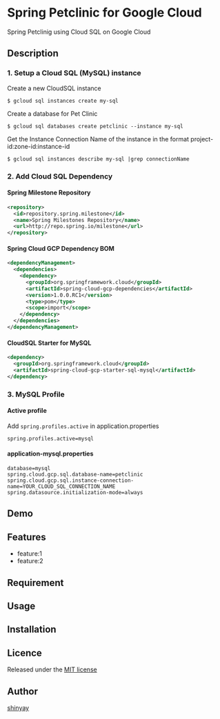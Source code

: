# Spring Petclinic for Google Cloud

Spring Petclinig using Cloud SQL on Google Cloud

## Description
### 1. Setup a Cloud SQL (MySQL) instance

Create a new CloudSQL instance

```shell script
$ gcloud sql instances create my-sql
```

Create a database for Pet Clinic
```shell script
$ gcloud sql databases create petclinic --instance my-sql
```

Get the Instance Connection Name of the instance in the format project-id:zone-id:instance-id

```shell script
$ gcloud sql instances describe my-sql |grep connectionName
```

### 2. Add  Cloud SQL Dependency
#### Spring Milestone Repository
```xml
<repository>
  <id>repository.spring.milestone</id>
  <name>Spring Milestones Repository</name>
  <url>http://repo.spring.io/milestone</url>
</repository>
```

#### Spring Cloud GCP Dependency BOM
```xml
<dependencyManagement>
  <dependencies>
    <dependency>
      <groupId>org.springframework.cloud</groupId>
      <artifactId>spring-cloud-gcp-dependencies</artifactId>
      <version>1.0.0.RC1</version>
      <type>pom</type>
      <scope>import</scope>
    </dependency>
  </dependencies>
</dependencyManagement>
```

#### CloudSQL Starter for MySQL
```xml
<dependency>
  <groupId>org.springframework.cloud</groupId>
  <artifactId>spring-cloud-gcp-starter-sql-mysql</artifactId>
</dependency>
```

### 3. MySQL Profile
#### Active profile

Add `spring.profiles.active` in application.properties

```properties
spring.profiles.active=mysql
```

#### application-mysql.properties

```properties
database=mysql
spring.cloud.gcp.sql.database-name=petclinic
spring.cloud.gcp.sql.instance-connection-name=YOUR_CLOUD_SQL_CONNECTION_NAME
spring.datasource.initialization-mode=always
```

## Demo

## Features

- feature:1
- feature:2

## Requirement

## Usage

## Installation

## Licence

Released under the [MIT license](https://gist.githubusercontent.com/shinyay/56e54ee4c0e22db8211e05e70a63247e/raw/34c6fdd50d54aa8e23560c296424aeb61599aa71/LICENSE)

## Author

[shinyay](https://github.com/shinyay)
